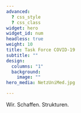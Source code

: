 ```yaml
---
advanced:
  ? css_style
  ? css_class
widget: hero
widget_id: num
headless: true
weight: 10
title: Task Force COVID-19
subtitle: ""
design:
  columns: "1"
  background:
    image: ""
hero_media: NetzUniMed.jpg

---
```


Wir. Schaffen. Strukturen.


